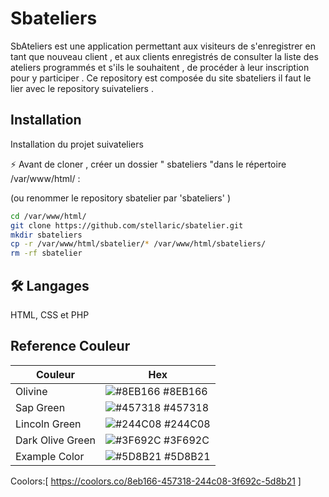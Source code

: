 
# Sbateliers

SbAteliers est une application permettant aux visiteurs de s'enregistrer en tant que nouveau client , et aux clients enregistrés de consulter la liste des ateliers programmés et s'ils le souhaitent , de procéder à leur inscription pour y participer .
Ce repository est composée du site sbateliers il faut le lier avec le repository suivateliers .

## Installation

Installation du projet suivateliers

⚡️ Avant de cloner , créer un dossier " sbateliers "dans le répertoire /var/www/html/  : 

(ou renommer le repository sbatelier par 'sbateliers' )
```bash
cd /var/www/html/
git clone https://github.com/stellaric/sbatelier.git
mkdir sbateliers
cp -r /var/www/html/sbatelier/* /var/www/html/sbateliers/
rm -rf sbatelier

``` 

## 🛠 Langages
 HTML, CSS et PHP


## Reference Couleur

| Couleur            | Hex                                                                |
| ----------------- | ------------------------------------------------------------------ |
| Olivine | ![#8EB166](https://via.placeholder.com/10/8EB166?text=+) #8EB166 |
| Sap Green | ![#457318](https://via.placeholder.com/10/457318?text=+) #457318 |
| Lincoln Green | ![#244C08](https://via.placeholder.com/10/244C08?text=+) #244C08 |
| Dark Olive Green | ![#3F692C](https://via.placeholder.com/10/3F692C?text=+) #3F692C |
| Example Color | ![#5D8B21](https://via.placeholder.com/10/5D8B21?text=+) #5D8B21 |

Coolors:[ https://coolors.co/8eb166-457318-244c08-3f692c-5d8b21 ]
